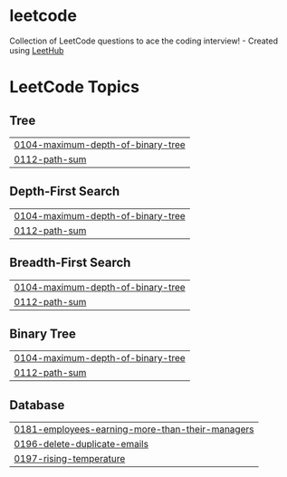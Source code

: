 # leetcode
Collection of LeetCode questions to ace the coding interview! - Created using [LeetHub](https://github.com/QasimWani/LeetHub)

<!---LeetCode Topics Start-->
# LeetCode Topics
## Tree
|  |
| ------- |
| [0104-maximum-depth-of-binary-tree](https://github.com/sigma-wbi/leetcode/tree/master/0104-maximum-depth-of-binary-tree) |
| [0112-path-sum](https://github.com/sigma-wbi/leetcode/tree/master/0112-path-sum) |
## Depth-First Search
|  |
| ------- |
| [0104-maximum-depth-of-binary-tree](https://github.com/sigma-wbi/leetcode/tree/master/0104-maximum-depth-of-binary-tree) |
| [0112-path-sum](https://github.com/sigma-wbi/leetcode/tree/master/0112-path-sum) |
## Breadth-First Search
|  |
| ------- |
| [0104-maximum-depth-of-binary-tree](https://github.com/sigma-wbi/leetcode/tree/master/0104-maximum-depth-of-binary-tree) |
| [0112-path-sum](https://github.com/sigma-wbi/leetcode/tree/master/0112-path-sum) |
## Binary Tree
|  |
| ------- |
| [0104-maximum-depth-of-binary-tree](https://github.com/sigma-wbi/leetcode/tree/master/0104-maximum-depth-of-binary-tree) |
| [0112-path-sum](https://github.com/sigma-wbi/leetcode/tree/master/0112-path-sum) |
## Database
|  |
| ------- |
| [0181-employees-earning-more-than-their-managers](https://github.com/sigma-wbi/leetcode/tree/master/0181-employees-earning-more-than-their-managers) |
| [0196-delete-duplicate-emails](https://github.com/sigma-wbi/leetcode/tree/master/0196-delete-duplicate-emails) |
| [0197-rising-temperature](https://github.com/sigma-wbi/leetcode/tree/master/0197-rising-temperature) |
<!---LeetCode Topics End-->